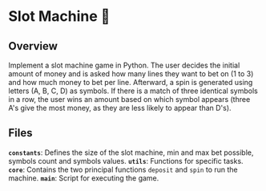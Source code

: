 # Slot Machine 🎰

## Overview
Implement a slot machine game in Python. The user decides the initial amount of money and is asked how many lines they want to bet on (1 to 3) and how much money to bet per line. Afterward, a spin is generated using letters (A, B, C, D) as symbols. If there is a match of three identical symbols in a row, the user wins an amount based on which symbol appears (three A's give the most money, as they are less likely to appear than D's).

## Files
**`constants`**: Defines the size of the slot machine, min and max bet possible, symbols count and symbols values.
**`utils`**: Functions for specific tasks.
**`core`**: Contains the two principal functions `deposit` and `spin` to run the machine.
**`main`**: Script for executing the game.
